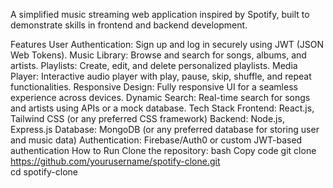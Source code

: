 A simplified music streaming web application inspired by Spotify, built to demonstrate skills in frontend and backend development.

Features
User Authentication: Sign up and log in securely using JWT (JSON Web Tokens).
Music Library: Browse and search for songs, albums, and artists.
Playlists: Create, edit, and delete personalized playlists.
Media Player: Interactive audio player with play, pause, skip, shuffle, and repeat functionalities.
Responsive Design: Fully responsive UI for a seamless experience across devices.
Dynamic Search: Real-time search for songs and artists using APIs or a mock database.
Tech Stack
Frontend: React.js, Tailwind CSS (or any preferred CSS framework)
Backend: Node.js, Express.js
Database: MongoDB (or any preferred database for storing user and music data)
Authentication: Firebase/Auth0 or custom JWT-based authentication
How to Run
Clone the repository:
bash
Copy code
git clone https://github.com/yourusername/spotify-clone.git  
cd spotify-clone  
